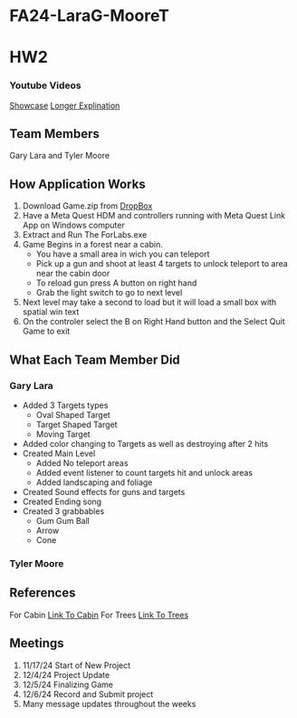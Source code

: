 # FA24-LaraG-MooreT
# HW2
### Youtube Videos
[Showcase](Link)
[Longer Explination](Link)
## Team Members
Gary Lara and Tyler Moore 
## How Application Works

1. Download Game.zip from [DropBox](https://www.dropbox.com/scl/fi/fm50r42fvyzff60y48ynw/Game.zip?rlkey=ztg3xgz4h5hvkbdz4xmpsxzso&st=wkbybuo1&dl=0)
2. Have a Meta Quest HDM and controllers running with Meta Quest Link App on Windows computer
3. Extract and Run The ForLabs.exe
4. Game Begins in a forest near a cabin.
    + You have a small area in wich you can teleport
    + Pick up a gun and shoot at least 4 targets to unlock teleport to area near the cabin door
    + To reload gun press A button on right hand
    + Grab the light switch to go to next level
5. Next level may take a second to load but it will load a small box with spatial win text
6. On the controler select the B on Right Hand button and the Select Quit Game to exit 


## What Each Team Member Did
### Gary Lara
* Added 3 Targets types
  + Oval Shaped Target
  + Target Shaped Target
  + Moving Target
* Added color changing to Targets as well as destroying after 2 hits
* Created Main Level
  + Added No teleport areas
  + Added event listener to count targets hit and unlock areas
  + Added landscaping and foliage
* Created Sound effects for guns and targets
* Created Ending song
* Created 3 grabbables
  + Gum Gum Ball
  + Arrow
  + Cone
### Tyler Moore

## References
For Cabin [Link To Cabin](https://www.fab.com/listings/8cfd125a-5588-47d8-a6dc-b348778db161)
For Trees [Link To Trees](https://www.fab.com/listings/80d9e1a0-a756-43d3-b2f9-f82c5f94620c)
## Meetings
1. 11/17/24 Start of New Project
2. 12/4/24 Project Update
3. 12/5/24 Finalizing Game
4. 12/6/24 Record and Submit project
5. Many message updates throughout the weeks
